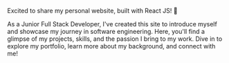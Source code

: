 Excited to share my personal website, built with React JS! 🎉

As a Junior Full Stack Developer, I've created this site to introduce myself and showcase my journey in software engineering. Here, you'll find a glimpse of my projects, skills, and the passion I bring to my work. Dive in to explore my portfolio, learn more about my background, and connect with me!

